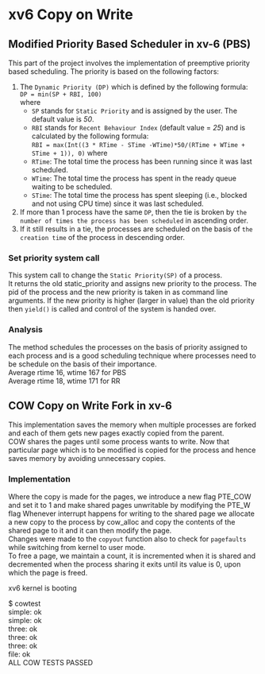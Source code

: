 # xv6 Copy on Write

## Modified Priority Based Scheduler in xv-6 (PBS)

This part of the project involves the implementation of preemptive priority based scheduling. The priority is based on the following factors:
 1. The `Dynamic Priority (DP)` which is defined by the following formula:  
                    `DP = min(SP + RBI, 100)`  
    where
       - `SP` stands for `Static Priority` and is assigned by the user. The default value is *50*.
       - `RBI` stands for `Recent Behaviour Index` (default value = *25*) and is calculated by the following formula:  
                    `RBI = max(Int((3 * RTime - STime -WTime)*50/(RTime + WTime + STime + 1)), 0)`
    where
       - `RTime`: The total time the process has been running since it was last scheduled.
       - `WTime`: The total time the process has spent in the ready queue waiting to be scheduled.
       - `STime`: The total time the process has spent sleeping (i.e., blocked and not using CPU time) since it was last scheduled.
 2. If more than 1 process have the same `DP`, then the tie is broken by `the number of times the process has been scheduled` in ascending order.
 3. If it still results in a tie, the processes are scheduled on the basis of `the creation time` of the process in descending order.

### Set priority system call
This system call to change the `Static Priority(SP)` of a process.  
It returns the old static_priority and assigns new priority to the process. The pid of the process and the new priority is taken in as command line arguments. If the new priority is higher (larger in value) than the old priority then `yield()` is called and control of the system is handed over.

### Analysis
The method schedules the processes on the basis of priority assigned to each process and is a good scheduling technique where processes need to be schedule on the basis of their importance.  
Average rtime 16,  wtime 167 for PBS  
Average rtime 18,  wtime 171 for RR  

## COW Copy on Write Fork in xv-6

This implementation saves the memory when multiple processes are forked and each of them gets new pages exactly copied from the parent.   
COW shares the pages until some process wants to write. Now that particular page which is to be modified is copied for the process and hence saves memory by avoiding unnecessary copies.

### Implementation
Where the copy is made for the pages, we introduce a new flag PTE_COW and set it to 1 and make shared pages unwritable by modifying the PTE_W flag
Whenever interrupt happens for writing to the shared page we allocate a new copy to the process by cow_alloc and copy the contents of the shared page to it and it can then modify the page.  
Changes were made to the `copyout` function also to check for `pagefaults` while switching from kernel to user mode.  
To free a page, we maintain a count, it is incremented when it is shared and decremented when the process sharing it exits until its value is 0, upon which the page is freed.  
  
xv6 kernel is booting  
  
$ cowtest  
simple: ok  
simple: ok  
three: ok  
three: ok  
three: ok  
file: ok  
ALL COW TESTS PASSED  
